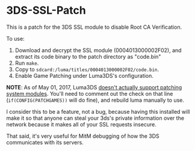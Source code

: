 # 3DS-SSL-Patch
This is a patch for the 3DS SSL module to disable Root CA Verification.

To use:

1. Download and decrypt the SSL module (0004013000002F02), and extract its code binary to the patch directory as "code.bin"
2. Run `make`.
3. Copy to `sdcard:/luma/titles/0004013000002F02/code.bin`.
4. Enable Game Patching under Luma3DS's configuration.

**NOTE**: As of May 01, 2017, Luma3DS [doesn't actually support patching system modules](https://github.com/AuroraWright/Luma3DS/blob/master/injector/source/patcher.c#L853). You'll need to comment out the check on that line (`if(CONFIG(PATCHGAMES))` will do fine), and rebuild luma manually to use.

I consider this to be a feature, not a bug, because having this installed will make it so that anyone can steal your 3ds's private information over the network because it makes all of your SSL requests insecure.

That said, it's very useful for MitM debugging of how the 3DS communicates with its servers.
